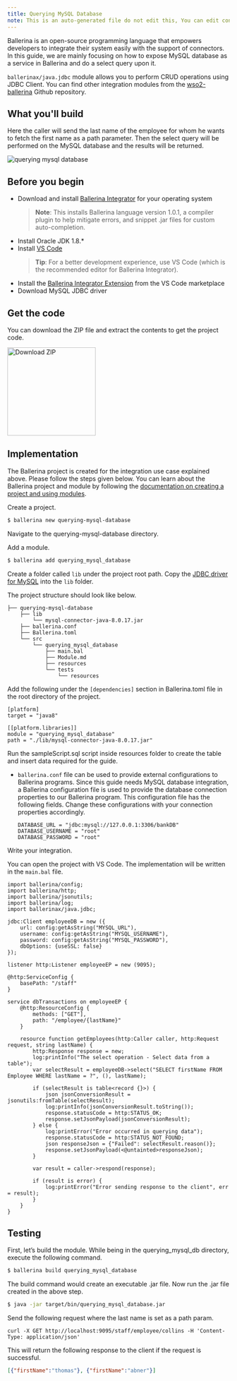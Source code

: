 ```yaml
---
title: Querying MySQL Database
note: This is an auto-generated file do not edit this, You can edit content in "ballerina-integrator" repo
---
```


Ballerina is an open-source programming language that empowers developers to integrate their system easily with the support of connectors. In this guide, we are mainly focusing on how to expose MySQL database as a service in Ballerina and do a select query upon it.

`ballerinax/java.jdbc` module allows you to perform CRUD operations using JDBC Client. You can find other integration modules from the [wso2-ballerina](https://github.com/wso2-ballerina) Github repository. 

## What you'll build

Here the caller will send the last name of the employee for whom he wants to fetch the first name as a path parameter. Then the select query will be performed on the MySQL database and the results will be returned.

![querying mysql database](../../../../../assets/img/querying-mysql.jpg)

<!-- Common Prerequisites to include in markdown files --> 
## Before you begin
 
* Download and install [Ballerina Integrator](https://wso2.com/integration/ballerina-integrator/) for your operating system
  > **Note**: This installs Ballerina language version 1.0.1, a compiler plugin to help mitigate errors, and snippet .jar files for custom auto-completion. 
* Install Oracle JDK 1.8.*
* Install [VS Code](https://code.visualstudio.com/Download) 
  > **Tip**: For a better development experience, use VS Code (which is the recommended editor for Ballerina Integrator).
* Install the [Ballerina Integrator Extension](https://marketplace.visualstudio.com/items?itemName=WSO2.ballerina-integrator) from the VS Code marketplace
* Download MySQL JDBC driver

<!-- Get the code instructions to include in markdown files --> 
## Get the code

You can download the ZIP file and extract the contents to get the project code.

<a href="../../../../../assets/zip/querying-mysql-database.zip">
    <img src="../../../../../assets/img/download-zip.png" width="200" alt="Download ZIP">
</a>

## Implementation

The Ballerina project is created for the integration use case explained above. Please follow the steps given below. You can learn about the Ballerina project and module by following the [documentation on creating a project and using modules](../../../../develop/using-modules/).

Create a project.
```bash
$ ballerina new querying-mysql-database
```
Navigate to the querying-mysql-database directory.

Add a module.
```bash
$ ballerina add querying_mysql_database
```

Create a folder called `lib` under the project root path. Copy the [JDBC driver for MySQL](https://dev.mysql.com/downloads/connector/j/) into the `lib` folder.

The project structure should look like below.
```shell
├── querying-mysql-database
    ├── lib
        └── mysql-connector-java-8.0.17.jar
    ├── ballerina.conf    
    ├── Ballerina.toml
    └── src
        └── querying_mysql_database
            ├── main.bal
            ├── Module.md
            ├── resources
            └── tests
                └── resources
```

Add the following under the `[dependencies]` section in Ballerina.toml file in the root directory of the project.

  ```ballerina
  [platform]
  target = "java8"
  
  [[platform.libraries]]
  module = "querying_mysql_database"
  path = "./lib/mysql-connector-java-8.0.17.jar"
  ```
Run the sampleScript.sql script inside resources folder to create the table and insert data required for the guide.

 - `ballerina.conf` file can be used to provide external configurations to Ballerina programs. Since this guide needs 
    MySQL database integration, a Ballerina configuration file is used to provide the database connection properties to 
    our Ballerina program. This configuration file has the following fields. Change these configurations with your 
    connection properties accordingly.
   
    ```
    DATABASE_URL = "jdbc:mysql://127.0.0.1:3306/bankDB"
    DATABASE_USERNAME = "root"
    DATABASE_PASSWORD = "root"
    ```


Write your integration.

You can open the project with VS Code. The implementation will be written in the `main.bal` file.

```ballerina
import ballerina/config;
import ballerina/http;
import ballerina/jsonutils;
import ballerina/log;
import ballerinax/java.jdbc;

jdbc:Client employeeDB = new ({
    url: config:getAsString("MYSQL_URL"),
    username: config:getAsString("MYSQL_USERNAME"),
    password: config:getAsString("MYSQL_PASSWORD"),
    dbOptions: {useSSL: false}
});

listener http:Listener employeeEP = new (9095);

@http:ServiceConfig {
    basePath: "/staff"
}

service dbTransactions on employeeEP {
    @http:ResourceConfig {
        methods: ["GET"],
        path: "/employee/{lastName}"
    }

    resource function getEmployees(http:Caller caller, http:Request request, string lastName) {
        http:Response response = new;
        log:printInfo("The select operation - Select data from a table");
        var selectResult = employeeDB->select("SELECT firstName FROM Employee WHERE lastName = ?", (), lastName);

        if (selectResult is table<record {}>) {
            json jsonConversionResult = jsonutils:fromTable(selectResult);
            log:printInfo(jsonConversionResult.toString());
            response.statusCode = http:STATUS_OK;
            response.setJsonPayload(jsonConversionResult);
        } else {
            log:printError("Error occurred in querying data");
            response.statusCode = http:STATUS_NOT_FOUND;
            json responseJson = {"Failed": selectResult.reason()};
            response.setJsonPayload(<@untainted>responseJson);
        }

        var result = caller->respond(response);

        if (result is error) {
            log:printError("Error sending response to the client", err = result);
        }
    }
}
```

## Testing

First, let’s build the module. While being in the querying_mysql_db directory, execute the following command.

```bash
$ ballerina build querying_mysql_database
```

The build command would create an executable .jar file. Now run the .jar file created in the above step.

```bash
$ java -jar target/bin/querying_mysql_database.jar
```

Send the following request where the last name is set as a path param.
```
curl -X GET http://localhost:9095/staff/employee/collins -H 'Content-Type: application/json'
```

This will return the following response to the client if the request is successful.
```json
[{"firstName":"thomas"}, {"firstName":"abner"}]
```
